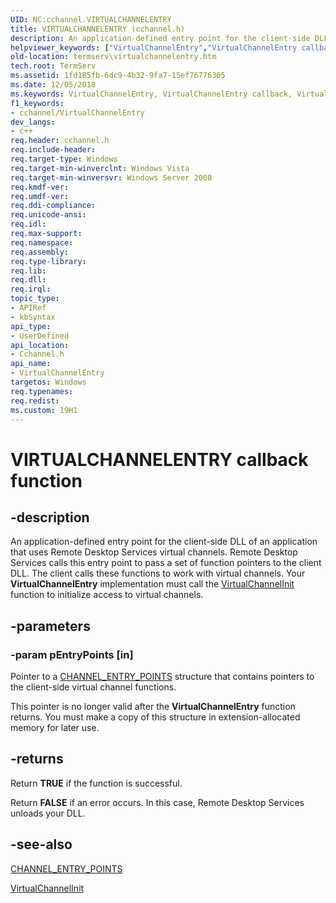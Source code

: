 ```yaml
---
UID: NC:cchannel.VIRTUALCHANNELENTRY
title: VIRTUALCHANNELENTRY (cchannel.h)
description: An application-defined entry point for the client-side DLL of an application that uses Remote Desktop Services virtual channels.helpviewer_keywords: ["VirtualChannelEntry","VirtualChannelEntry callback","VirtualChannelEntry callback function [Remote Desktop Services]","_win32_virtualchannelentry","cchannel/VirtualChannelEntry","termserv.virtualchannelentry"]
old-location: termserv\virtualchannelentry.htm
tech.root: TermServ
ms.assetid: 1fd185fb-6dc9-4b32-9fa7-15ef76776305
ms.date: 12/05/2018
ms.keywords: VirtualChannelEntry, VirtualChannelEntry callback, VirtualChannelEntry callback function [Remote Desktop Services], _win32_virtualchannelentry, cchannel/VirtualChannelEntry, termserv.virtualchannelentry
f1_keywords:
- cchannel/VirtualChannelEntry
dev_langs:
- c++
req.header: cchannel.h
req.include-header: 
req.target-type: Windows
req.target-min-winverclnt: Windows Vista
req.target-min-winversvr: Windows Server 2008
req.kmdf-ver: 
req.umdf-ver: 
req.ddi-compliance: 
req.unicode-ansi: 
req.idl: 
req.max-support: 
req.namespace: 
req.assembly: 
req.type-library: 
req.lib: 
req.dll: 
req.irql: 
topic_type:
- APIRef
- kbSyntax
api_type:
- UserDefined
api_location:
- Cchannel.h
api_name:
- VirtualChannelEntry
targetos: Windows
req.typenames: 
req.redist: 
ms.custom: 19H1
---
```


# VIRTUALCHANNELENTRY callback function


## -description


An application-defined entry point for the client-side DLL of an application that uses Remote Desktop Services virtual channels. Remote Desktop Services calls this entry point to pass a set of function pointers to the client DLL. The client calls these functions to work with virtual channels. Your 
<b>VirtualChannelEntry</b> implementation must call the 
<a href="https://docs.microsoft.com/windows/desktop/api/cchannel/nc-cchannel-virtualchannelinit">VirtualChannelInit</a> function to initialize access to virtual channels.


## -parameters




### -param pEntryPoints [in]

Pointer to a 
<a href="https://docs.microsoft.com/windows/desktop/api/cchannel/ns-cchannel-channel_entry_points">CHANNEL_ENTRY_POINTS</a> structure that contains pointers to the client-side virtual channel functions.

This pointer is no longer valid after the 
<b>VirtualChannelEntry</b> function returns. You must make a copy of this structure in extension-allocated memory for later use.


## -returns



Return <b>TRUE</b> if the function is successful.

Return <b>FALSE</b> if an error occurs. In this case, Remote Desktop Services unloads your DLL.




## -see-also




<a href="https://docs.microsoft.com/windows/desktop/api/cchannel/ns-cchannel-channel_entry_points">CHANNEL_ENTRY_POINTS</a>



<a href="https://docs.microsoft.com/windows/desktop/api/cchannel/nc-cchannel-virtualchannelinit">VirtualChannelInit</a>
 

 

